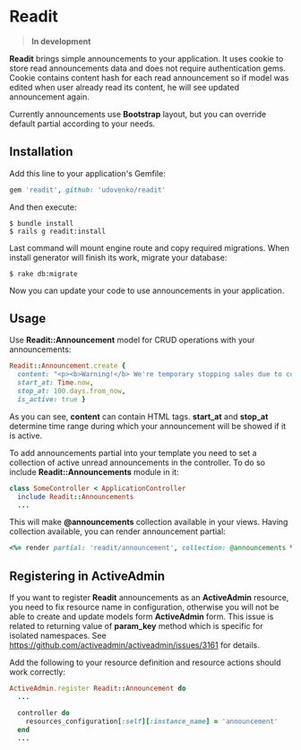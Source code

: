 # Readit

> **In development**

**Readit** brings simple announcements to your application. It uses cookie to store read announcements data and does not require authentication gems. Cookie contains content hash for each read announcement so if model was edited when user already read its content, he will see updated announcement again.

Currently announcements use **Bootstrap** layout, but you can override default partial according to your needs.

## Installation

Add this line to your application's Gemfile:

```ruby
gem 'readit', github: 'udovenko/readit'
```
And then execute:

    $ bundle install
    $ rails g readit:install

Last command will mount engine route and copy required migrations. When install generator will finish its work, migrate your database:

    $ rake db:migrate

Now you can update your code to use announcements in your application.

## Usage

Use **Readit::Announcement** model for CRUD operations with your announcements:

```ruby
Readit::Announcement.create {
  content: "<p><b>Warning!</b> We're temporary stopping sales due to coming Armageddon!</p>",
  start_at: Time.now,
  stop_at: 100.days.from_now,
  is_active: true }
```

As you can see, **content** can contain HTML tags. **start_at** and **stop_at** determine time range during which your announcement will be showed if it is active.

To add announcements partial into your template you need to set a collection of active unread announcements in the controller. To do so include **Readit::Announcements** module in it:

```ruby
class SomeController < ApplicationController
  include Readit::Announcements
  ...
```
This will make **@announcements** collection available in your views. Having collection available, you can render announcement partial:

```ruby
<%= render partial: 'readit/announcement', collection: @announcements %>
```

## Registering in ActiveAdmin

If you want to register **Readit** announcements as an **ActiveAdmin** resource, you need to fix resource name in configuration, otherwise you will not be able to create and update models form **ActiveAdmin** form. This issue is related to returning value of **param_key** method which is specific for isolated namespaces. See https://github.com/activeadmin/activeadmin/issues/3161 for details.

Add the following to your resource definition and resource actions should work correctly:

```ruby
ActiveAdmin.register Readit::Announcement do
  ...

  controller do
    resources_configuration[:self][:instance_name] = 'announcement'
  end
  ...
```